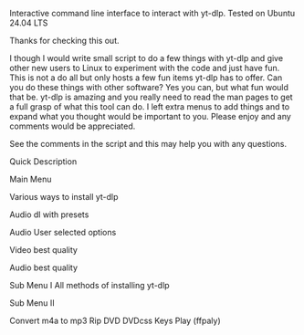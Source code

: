 Interactive command line interface to interact with yt-dlp. Tested on Ubuntu 24.04 LTS

Thanks for checking this out.

I though I would write small script to do a few things with yt-dlp and give other new users to Linux to experiment with the code and just have fun. This is not a do all but only hosts a few fun items yt-dlp has to offer. Can you do these things with other software? Yes you can, but what fun would that be. yt-dlp is amazing and you really need to read the man pages to get a full grasp of what this tool can do.
I left extra menus to add things and to expand what you thought would be important to you. Please enjoy and any comments would be appreciated.

See the comments in the script and this may help you with any questions.

Quick Description

Main Menu

Various ways to install yt-dlp

Audio dl with presets

Audio User selected options

Video best quality

Audio best quality

Sub Menu I All methods of installing yt-dlp

Sub Menu II

Convert m4a to mp3
Rip DVD
DVDcss Keys
Play (ffpaly)
